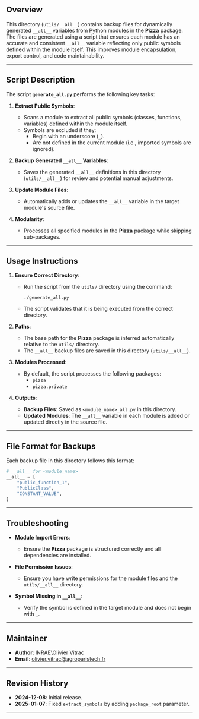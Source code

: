 ## Overview

This directory (`utils/__all__`) contains backup files for dynamically generated `__all__` variables from Python modules in the **Pizza** package. The files are generated using a script that ensures each module has an accurate and consistent `__all__` variable reflecting only public symbols defined within the module itself. This improves module encapsulation, export control, and code maintainability.

---

## Script Description

The script **`generate_all.py`** performs the following key tasks:

1. **Extract Public Symbols**:
   - Scans a module to extract all public symbols (classes, functions, variables) defined within the module itself.
   - Symbols are excluded if they:
     - Begin with an underscore (`_`).
     - Are not defined in the current module (i.e., imported symbols are ignored).

2. **Backup Generated `__all__` Variables**:
   - Saves the generated `__all__` definitions in this directory (`utils/__all__`) for review and potential manual adjustments.

3. **Update Module Files**:
   - Automatically adds or updates the `__all__` variable in the target module's source file.

4. **Modularity**:
   - Processes all specified modules in the **Pizza** package while skipping sub-packages.

---

## Usage Instructions

1. **Ensure Correct Directory**:
   - Run the script from the `utils/` directory using the command:
     ```
     ./generate_all.py
     ```
   - The script validates that it is being executed from the correct directory.

2. **Paths**:
   - The base path for the **Pizza** package is inferred automatically relative to the `utils/` directory.
   - The `__all__` backup files are saved in this directory (`utils/__all__`).

3. **Modules Processed**:
   - By default, the script processes the following packages:
     - `pizza`
     - `pizza.private`

4. **Outputs**:
   - **Backup Files**: Saved as `<module_name>_all.py` in this directory.
   - **Updated Modules**: The `__all__` variable in each module is added or updated directly in the source file.

---

## File Format for Backups

Each backup file in this directory follows this format:

```python
# __all__ for <module_name>
__all__ = [
    "public_function_1",
    "PublicClass",
    "CONSTANT_VALUE",
]
```

---

## Troubleshooting

- **Module Import Errors**:
  - Ensure the **Pizza** package is structured correctly and all dependencies are installed.

- **File Permission Issues**:
  - Ensure you have write permissions for the module files and the `utils/__all__` directory.

- **Symbol Missing in `__all__`**:
  - Verify the symbol is defined in the target module and does not begin with `_`.

---

## Maintainer

- **Author**: INRAE\\Olivier Vitrac
- **Email**: olivier.vitrac@agroparistech.fr

---

## Revision History

- **2024-12-08**: Initial release.
- **2025-01-07**: Fixed `extract_symbols` by adding `package_root` parameter.

---


